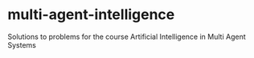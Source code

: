 # multi-agent-intelligence
Solutions to problems for the course Artificial Intelligence in Multi Agent Systems
